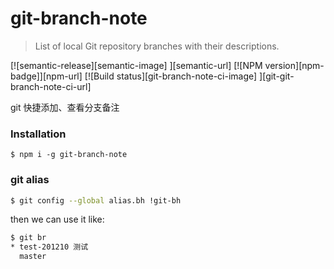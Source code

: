 # git-branch-note

> List of local Git repository branches with their descriptions.

[![semantic-release][semantic-image] ][semantic-url]
[![NPM version][npm-badge]][npm-url]
[![Build status][git-branch-note-ci-image] ][git-git-branch-note-ci-url]

git 快捷添加、查看分支备注

### Installation

```
$ npm i -g git-branch-note
```

### git alias

```bash
$ git config --global alias.bh !git-bh
```

then we can use it like:

```bash
$ git br
* test-201210 测试
  master
```

